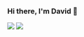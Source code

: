 ### Hi there, I'm David 👋

![](https://github-readme-stats.vercel.app/api?username=davidmigloz&show_icons=true&count_private=true&include_all_commits=true&line_height=40)
![](https://github-readme-stats.vercel.app/api/top-langs/?username=davidmigloz&hide=html)
